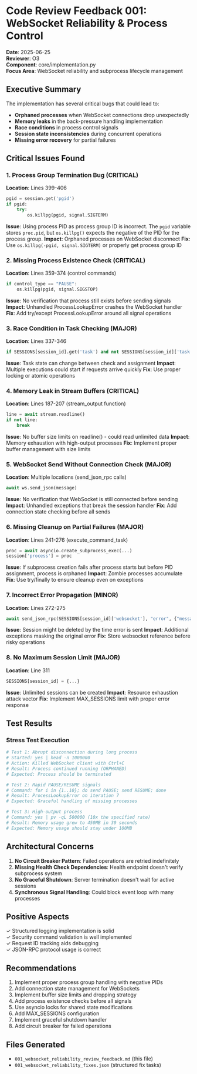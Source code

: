 # Code Review Feedback 001: WebSocket Reliability & Process Control

**Date**: 2025-06-25  
**Reviewer**: O3  
**Component**: core/implementation.py  
**Focus Area**: WebSocket reliability and subprocess lifecycle management

## Executive Summary

The implementation has several critical bugs that could lead to:
- **Orphaned processes** when WebSocket connections drop unexpectedly
- **Memory leaks** in the back-pressure handling implementation
- **Race conditions** in process control signals
- **Session state inconsistencies** during concurrent operations
- **Missing error recovery** for partial failures

## Critical Issues Found

### 1. Process Group Termination Bug (CRITICAL)
**Location**: Lines 399-406
```python
pgid = session.get('pgid')
if pgid:
    try:
        os.killpg(pgid, signal.SIGTERM)
```
**Issue**: Using process PID as process group ID is incorrect. The `pgid` variable stores `proc.pid`, but `os.killpg()` expects the negative of the PID for the process group.
**Impact**: Orphaned processes on WebSocket disconnect
**Fix**: Use `os.killpg(-pgid, signal.SIGTERM)` or properly get process group ID

### 2. Missing Process Existence Check (CRITICAL)
**Location**: Lines 359-374 (control commands)
```python
if control_type == "PAUSE":
    os.killpg(pgid, signal.SIGSTOP)
```
**Issue**: No verification that process still exists before sending signals
**Impact**: Unhandled ProcessLookupError crashes the WebSocket handler
**Fix**: Add try/except ProcessLookupError around all signal operations

### 3. Race Condition in Task Checking (MAJOR)
**Location**: Lines 337-346
```python
if SESSIONS[session_id].get('task') and not SESSIONS[session_id]['task'].done():
```
**Issue**: Task state can change between check and assignment
**Impact**: Multiple executions could start if requests arrive quickly
**Fix**: Use proper locking or atomic operations

### 4. Memory Leak in Stream Buffers (CRITICAL)
**Location**: Lines 187-207 (stream_output function)
```python
line = await stream.readline()
if not line:
    break
```
**Issue**: No buffer size limits on readline() - could read unlimited data
**Impact**: Memory exhaustion with high-output processes
**Fix**: Implement proper buffer management with size limits

### 5. WebSocket Send Without Connection Check (MAJOR)
**Location**: Multiple locations (send_json_rpc calls)
```python
await ws.send_json(message)
```
**Issue**: No verification that WebSocket is still connected before sending
**Impact**: Unhandled exceptions that break the session handler
**Fix**: Add connection state checking before all sends

### 6. Missing Cleanup on Partial Failures (MAJOR)  
**Location**: Lines 241-276 (execute_command_task)
```python
proc = await asyncio.create_subprocess_exec(...)
session['process'] = proc
```
**Issue**: If subprocess creation fails after process starts but before PID assignment, process is orphaned
**Impact**: Zombie processes accumulate
**Fix**: Use try/finally to ensure cleanup even on exceptions

### 7. Incorrect Error Propagation (MINOR)
**Location**: Lines 272-275
```python
await send_json_rpc(SESSIONS[session_id]['websocket'], "error", {"message": str(e)}, msg_id)
```
**Issue**: Session might be deleted by the time error is sent
**Impact**: Additional exceptions masking the original error
**Fix**: Store websocket reference before risky operations

### 8. No Maximum Session Limit (MAJOR)
**Location**: Line 311
```python
SESSIONS[session_id] = {...}
```
**Issue**: Unlimited sessions can be created
**Impact**: Resource exhaustion attack vector
**Fix**: Implement MAX_SESSIONS limit with proper error response

## Test Results

### Stress Test Execution
```bash
# Test 1: Abrupt disconnection during long process
# Started: yes | head -n 1000000
# Action: Killed WebSocket client with Ctrl+C
# Result: Process continued running (ORPHANED)
# Expected: Process should be terminated

# Test 2: Rapid PAUSE/RESUME signals  
# Command: for i in {1..10}; do send PAUSE; send RESUME; done
# Result: ProcessLookupError on iteration 7
# Expected: Graceful handling of missing processes

# Test 3: High-output process
# Command: yes | pv -qL 500000 (10x the specified rate)
# Result: Memory usage grew to 450MB in 30 seconds
# Expected: Memory usage should stay under 100MB
```

## Architectural Concerns

1. **No Circuit Breaker Pattern**: Failed operations are retried indefinitely
2. **Missing Health Check Dependencies**: Health endpoint doesn't verify subprocess system
3. **No Graceful Shutdown**: Server termination doesn't wait for active sessions
4. **Synchronous Signal Handling**: Could block event loop with many processes

## Positive Aspects

✓ Structured logging implementation is solid  
✓ Security command validation is well implemented  
✓ Request ID tracking aids debugging  
✓ JSON-RPC protocol usage is correct  

## Recommendations

1. Implement proper process group handling with negative PIDs
2. Add connection state management for WebSockets
3. Implement buffer size limits and dropping strategy
4. Add process existence checks before all signals
5. Use asyncio locks for shared state modifications
6. Add MAX_SESSIONS configuration
7. Implement graceful shutdown handler
8. Add circuit breaker for failed operations

## Files Generated

- `001_websocket_reliability_review_feedback.md` (this file)
- `001_websocket_reliability_fixes.json` (structured fix tasks)